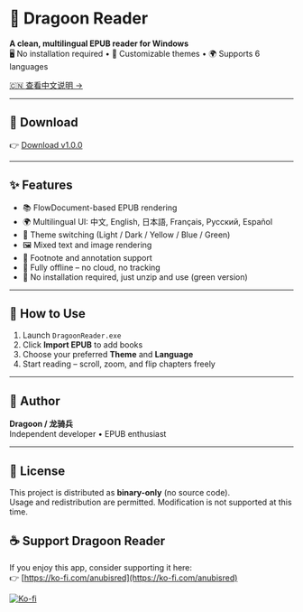 # 📘 Dragoon Reader

**A clean, multilingual EPUB reader for Windows**  
🖥️ No installation required • 🎨 Customizable themes • 🌍 Supports 6 languages

[🇨🇳 查看中文说明 →](./README.zh-CN.md)

---

## 🔽 Download

👉 [Download v1.0.0](https://github.com/anubisred253/DragoonReader/releases/tag/v1.0.0)

---

## ✨ Features

- 📚 FlowDocument-based EPUB rendering
- 🌍 Multilingual UI: 中文, English, 日本語, Français, Русский, Español
- 🎨 Theme switching (Light / Dark / Yellow / Blue / Green)
- 🖼️ Mixed text and image rendering
- 💬 Footnote and annotation support
- 💾 Fully offline – no cloud, no tracking
- 🧩 No installation required, just unzip and use (green version)

---

## 📂 How to Use

1. Launch `DragoonReader.exe`
2. Click **Import EPUB** to add books
3. Choose your preferred **Theme** and **Language**
4. Start reading – scroll, zoom, and flip chapters freely

---

## 👤 Author

**Dragoon / 龙骑兵**  
Independent developer • EPUB enthusiast

---

## 📃 License

This project is distributed as **binary-only** (no source code).  
Usage and redistribution are permitted. Modification is not supported at this time.

## ☕ Support Dragoon Reader

If you enjoy this app, consider supporting it here:  
👉 [https://ko-fi.com/anubisred](https://ko-fi.com/anubisred)

[![Ko-fi](https://ko-fi.com/img/githubbutton_sm.svg)](https://ko-fi.com/anubisred)
